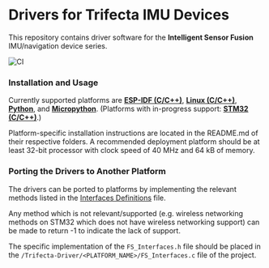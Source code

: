 # Drivers for Trifecta IMU Devices #

This repository contains driver software for the <b>Intelligent Sensor Fusion</b> IMU/navigation device series. 

![CI](https://github.com/Triangle-Man-LLC/Trifecta-Driver/actions/workflows/static_analyzer.yml/badge.svg)

### Installation and Usage ###
Currently supported platforms are <b><a href = "https://github.com/Triangle-Man-LLC/Trifecta-Driver/tree/esp-idf">ESP-IDF (C/C++)</a></b>, <b><a href = "https://github.com/Triangle-Man-LLC/Trifecta-Driver/tree/linux">Linux (C/C++)</a></b>, <b><a href="https://github.com/Triangle-Man-LLC/Trifecta-Python-Samples/tree/main/Trifecta-Python">Python</a></b>, and <b><a href="https://github.com/Triangle-Man-LLC/Trifecta-Python-Samples/tree/main/Trifecta-MicroPython">Micropython</a></b>. (Platforms with in-progress support: <b><a href="https://github.com/Triangle-Man-LLC/Trifecta-Driver/tree/stm32">STM32 (C/C++)</a></b>.) 

Platform-specific installation instructions are located in the README.md of their respective folders. A recommended deployment platform should be at least 32-bit processor with clock speed of 40 MHz and 64 kB of memory.

### Porting the Drivers to Another Platform ###

The drivers can be ported to platforms by implementing the relevant methods listed in the <a href = "/include/FS_Trifecta_Interfaces.h">Interfaces Definitions</a> file. 

Any method which is not relevant/supported (e.g. wireless networking methods on STM32 which does not have wireless networking support) can be made to return -1 to indicate the lack of support.

The specific implementation of the `FS_Interfaces.h` file should be placed in the `/Trifecta-Driver/<PLATFORM_NAME>/FS_Interfaces.c` file of the project.
